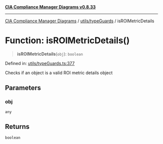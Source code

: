 [**CIA Compliance Manager Diagrams v0.8.33**](../../../README.md)

***

[CIA Compliance Manager Diagrams](../../../modules.md) / [utils/typeGuards](../README.md) / isROIMetricDetails

# Function: isROIMetricDetails()

> **isROIMetricDetails**(`obj`): `boolean`

Defined in: [utils/typeGuards.ts:377](https://github.com/Hack23/cia-compliance-manager/blob/1f4f2c51bc48d917eff1eb43881cee05d381f406/src/utils/typeGuards.ts#L377)

Checks if an object is a valid ROI metric details object

## Parameters

### obj

`any`

## Returns

`boolean`
